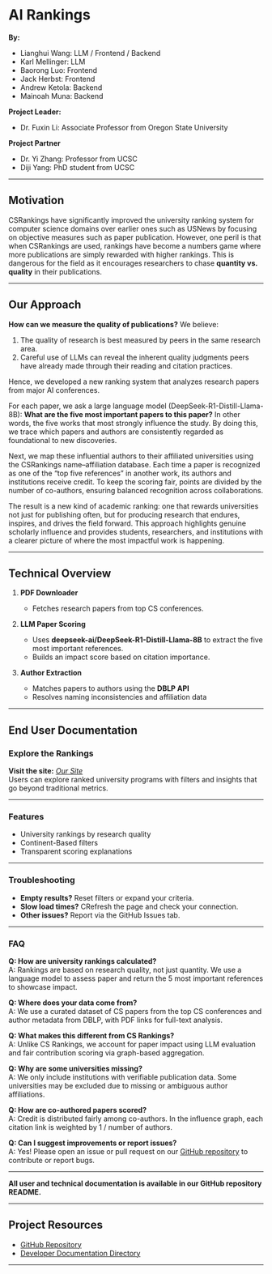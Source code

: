 # AI Rankings

**By:**  
- Lianghui Wang: LLM / Frontend / Backend
- Karl Mellinger: LLM
- Baorong Luo: Frontend 
- Jack Herbst: Frontend  
- Andrew Ketola: Backend
- Mainoah Muna: Backend  

**Project Leader:** 
- Dr. Fuxin Li: Associate Professor from Oregon State University

**Project Partner** 
- Dr. Yi Zhang: Professor from UCSC
- Diji Yang: PhD student from UCSC

---

## Motivation

CSRankings have significantly improved the university ranking system for computer science domains over earlier ones such as USNews by focusing on objective measures such as paper publication. However, one peril is that when CSRankings are used, rankings have become a numbers game where more publications are simply rewarded with higher rankings. This is dangerous for the field as it encourages researchers to chase **quantity vs. quality** in their publications.  

---

## Our Approach

**How can we measure the quality of publications?**
We believe:
1. The quality of research is best measured by peers in the same research area.
2. Careful use of LLMs can reveal the inherent quality judgments peers have already made through their reading and citation practices.

Hence, we developed a new ranking system that analyzes research papers from major AI conferences.

For each paper, we ask a large language model (DeepSeek-R1-Distill-Llama-8B):
**What are the five most important papers to this paper?**
In other words, the five works that most strongly influence the study. By doing this, we trace which papers and authors are consistently regarded as foundational to new discoveries.

Next, we map these influential authors to their affiliated universities using the CSRankings name–affiliation database. Each time a paper is recognized as one of the “top five references” in another work, its authors and institutions receive credit. To keep the scoring fair, points are divided by the number of co-authors, ensuring balanced recognition across collaborations.

The result is a new kind of academic ranking: one that rewards universities not just for publishing often, but for producing research that endures, inspires, and drives the field forward. This approach highlights genuine scholarly influence and provides students, researchers, and institutions with a clearer picture of where the most impactful work is happening.

---

## Technical Overview

1. **PDF Downloader**  
   - Fetches research papers from top CS conferences.

2. **LLM Paper Scoring**  
   - Uses **deepseek-ai/DeepSeek-R1-Distill-Llama-8B** to extract the five most important references.  
   - Builds an impact score based on citation importance.

3. **Author Extraction**  
   - Matches papers to authors using the **DBLP API**  
   - Resolves naming inconsistencies and affiliation data 

---

## End User Documentation

### Explore the Rankings

**Visit the site:** *[Our Site](https://lianghui818.github.io/revolutionizing-higher-ed-rankings/public/)*  
Users can explore ranked university programs with filters and insights that go beyond traditional metrics.

---

### Features

- University rankings by research quality
- Continent-Based filters 
- Transparent scoring explanations 

---

### Troubleshooting

- **Empty results?** Reset filters or expand your criteria.
- **Slow load times?** CRefresh the page and check your connection.
- **Other issues?** Report via the GitHub Issues tab.

---

### FAQ

**Q: How are university rankings calculated?**  
A: Rankings are based on research quality, not just quantity. We use a language model to assess paper and return the 5 most important references to showcase impact.

**Q: Where does your data come from?**  
A: We use a curated dataset of CS papers from the top CS conferences and author metadata from DBLP, with PDF links for full-text analysis.

**Q: What makes this different from CS Rankings?**  
A: Unlike CS Rankings, we account for paper impact using LLM evaluation and fair contribution scoring via graph-based aggregation.

**Q: Why are some universities missing?**  
A: We only include institutions with verifiable publication data. Some universities may be excluded due to missing or ambiguous author affiliations.

**Q: How are co-authored papers scored?**  
A: Credit is distributed fairly among co-authors. In the influence graph, each citation link is weighted by 1 / number of authors.

**Q: Can I suggest improvements or report issues?**  
A: Yes! Please open an issue or pull request on our [GitHub repository](https://github.com/Lianghui818/revolutionizing-higher-ed-rankings) to contribute or report bugs.

---

**All user and technical documentation is available in our GitHub repository README.**

---

## Project Resources

- [GitHub Repository](https://github.com/Lianghui818/revolutionizing-higher-ed-rankings)
- [Developer Documentation Directory](https://github.com/Lianghui818/revolutionizing-higher-ed-rankings/tree/main/docs)

--- 
